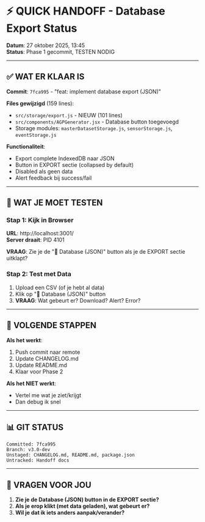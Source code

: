 # ⚡ QUICK HANDOFF - Database Export Status

**Datum**: 27 oktober 2025, 13:45  
**Status**: Phase 1 gecommit, TESTEN NODIG

---

## ✅ WAT ER KLAAR IS

**Commit**: `7fca995` - "feat: implement database export (JSON)"

**Files gewijzigd** (159 lines):
- `src/storage/export.js` - NIEUW (101 lines)
- `src/components/AGPGenerator.jsx` - Database button toegevoegd
- Storage modules: `masterDatasetStorage.js`, `sensorStorage.js`, `eventStorage.js`

**Functionaliteit**:
- Export complete IndexedDB naar JSON
- Button in EXPORT sectie (collapsed by default)
- Disabled als geen data
- Alert feedback bij success/fail

---

## 🎯 WAT JE MOET TESTEN

### Stap 1: Kijk in Browser
**URL**: http://localhost:3001/  
**Server draait**: PID 4101

**VRAAG**: Zie je de "💾 Database (JSON)" button als je de EXPORT sectie uitklapt?

### Stap 2: Test met Data
1. Upload een CSV (of je hebt al data)
2. Klik op "💾 Database (JSON)" button
3. **VRAAG**: Wat gebeurt er? Download? Alert? Error?

---

## 🔄 VOLGENDE STAPPEN

**Als het werkt**:
1. Push commit naar remote
2. Update CHANGELOG.md
3. Update README.md
4. Klaar voor Phase 2

**Als het NIET werkt**:
- Vertel me wat je ziet/krijgt
- Dan debug ik snel

---

## 📊 GIT STATUS

```
Committed: 7fca995
Branch: v3.0-dev
Unstaged: CHANGELOG.md, README.md, package.json
Untracked: Handoff docs
```

---

## 💬 VRAGEN VOOR JOU

1. **Zie je de Database (JSON) button in de EXPORT sectie?**
2. **Als je erop klikt (met data geladen), wat gebeurt er?**
3. **Wil je dat ik iets anders aanpak/verander?**
